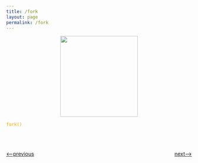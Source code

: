 ```yaml
---
title: /fork
layout: page
permalink: /fork
---
```


<p align="center"> <img src = "https://i.imgur.com/HdvfaRD.png" style="width: 210px; height: 220px ;" /></p>

<code style="color:orange;">fork()</code>

<h1></h1>
<div style="display: flex; justify-content: space-between; margin-top: 50px">
<p><a href="http://simple-shell.me/env"><--previous</a></p>
<p><a href="http://simple-shell.me/example">next--></a></p>
</div>
